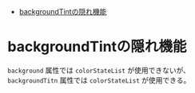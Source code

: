- [backgroundTintの隠れ機能](#backgroundtintの隠れ機能)


# backgroundTintの隠れ機能

`background` 属性では `colorStateList` が使用できないが、  
`backgroundTitn` 属性では `colorStateList` が使用できる。
